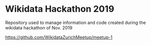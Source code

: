 # Wikidata Hackathon 2019
Repository used to manage information and code created during the wikidata hackathon of Nov. 2019

https://github.com/WikidataZurichMeetup/meetup-1


